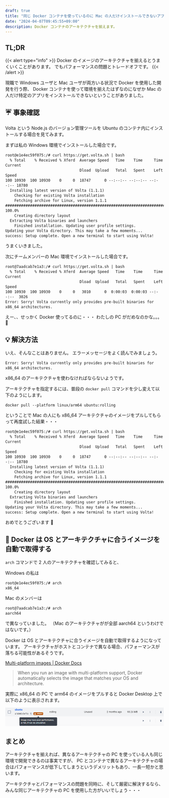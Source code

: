 ```yaml
---
draft: true
title: "同じ Docker コンテナを使っているのに Mac の人だけインストールできないアプリケーションがあった話"
date: "2024-04-07T09:45:55+09:00"
description: Docker コンテナのアーキテクチャを揃えます。
---
```


## TL;DR

{{< alert type="info" >}}
Docker のイメージのアーキテクチャを揃えるとうまくいくことがあります。
でもパフォーマンスの問題とトレードオフです。
{{< /alert >}}

現職で Windows ユーザと Mac ユーザが両方いる状況で Docker を使用した開発を行う際、
Docker コンテナを使って環境を揃えたはずなのになぜか Mac の人だけ特定のアプリをインストールできないということがありました。

## :umbrella: 事象確認

Volta という Node.js のバージョン管理ツールを Ubuntu のコンテナ内にインストールする場合を見てみます。

まずは私の Windows 環境でインストールした場合です。

```text
root@e1e4ec59f075:/# curl https://get.volta.sh | bash
  % Total    % Received % Xferd  Average Speed   Time    Time     Time  Current
                                 Dload  Upload   Total   Spent    Left  Speed
100 10930  100 10930    0     0  18747      0 --:--:-- --:--:-- --:--:-- 18780
  Installing latest version of Volta (1.1.1)
    Checking for existing Volta installation
    Fetching archive for Linux, version 1.1.1
######################################################################## 100.0%
    Creating directory layout
  Extracting Volta binaries and launchers
    Finished installation. Updating user profile settings.
Updating your Volta directory. This may take a few moments...
success: Setup complete. Open a new terminal to start using Volta!
```

うまくいきました。

次にチームメンバーの Mac 環境でインストールした場合です。

```text
root@7aadcab7e1a3:/# curl https://get.volta.sh | bash
  % Total    % Received % Xferd  Average Speed   Time    Time     Time  Current
                                 Dload  Upload   Total   Spent    Left  Speed
100 10930  100 10930    0     0   3010      0  0:00:03  0:00:03 --:--:--  3026
Error: Sorry! Volta currently only provides pre-built binaries for x86_64 architectures.
```

えー、、せっかく Docker 使ってるのに・・・
わたしの PC がだめなのかな。。。 :pleading_face:

## :bulb: 解決方法

いえ、そんなことはありません。
エラーメッセージをよく読んでみましょう。

```text
Error: Sorry! Volta currently only provides pre-built binaries for x86_64 architectures.
```

x86_64 のアーキテクチャを使わなければならないようです。

アーキテクチャを指定するには、普段の `docker pull` コマンドを少し変えて以下のようにします。

```shell
docker pull --platform linux/arm64 ubuntu:rolling
```

ということで Mac の人にも x86_64 アーキテクチャのイメージをプルしてもらって再度試した結果・・・

```text
root@e1e4ec59f075:/# curl https://get.volta.sh | bash
  % Total    % Received % Xferd  Average Speed   Time    Time     Time  Current
                                 Dload  Upload   Total   Spent    Left  Speed
100 10930  100 10930    0     0  18747      0 --:--:-- --:--:-- --:--:-- 18780
  Installing latest version of Volta (1.1.1)
    Checking for existing Volta installation
    Fetching archive for Linux, version 1.1.1
######################################################################## 100.0%
    Creating directory layout
  Extracting Volta binaries and launchers
    Finished installation. Updating user profile settings.
Updating your Volta directory. This may take a few moments...
success: Setup complete. Open a new terminal to start using Volta!
```

おめでとうございます :tada:

## :thinking: Docker は OS とアーキテクチャに合うイメージを自動で取得する

`arch` コマンドで 2 人のアーキテクチャを確認してみると、

Windows の私は

```text
root@e1e4ec59f075:/# arch
x86_64
```

Mac のメンバーは

```text
root@7aadcab7e1a3:/# arch
aarch64
```

で異なっていました。
（Mac のアーキテクチャがが全部 aarch64 というわけではないです。）

Docker は OS とアーキテクチャに合うイメージを自動で取得するようになっています。
アーキテクチャがホストとコンテナで異なる場合、パフォーマンスが落ちる可能性があるそうです。

[Multi-platform images | Docker Docs](https://docs.docker.com/build/building/multi-platform/)

> When you run an image with multi-platform support, Docker automatically selects the image that matches your OS and
> architecture.

実際に x86_64 の PC で arm64 のイメージをプルすると Docker Desktop 上で以下のように表示されます。

![arm64_on_amd64](arm64_on_amd64.png)

## まとめ

アーキテクチャを揃えれば、異なるアーキテクチャの PC を使っている人も同じ環境で開発できるのは事実ですが、
PC とコンテナで異なるアーキテクチャの場合はパフォーマンスが低下してしまうというデメリットもあり、一長一短かと思います。

アーキテクチャとパフォーマンスの問題を同時に、そして厳密に解決するなら、みんな同じアーキテクチャの PC を使用した方がいいでしょう・・・
